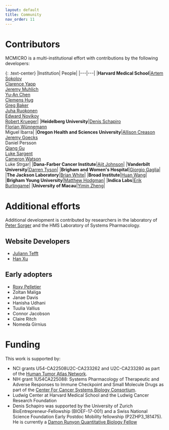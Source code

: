 ```yaml
---
layout: default
title: Community
nav_order: 11
---
```


# Contributors

MCMICRO is a multi-institutional effort with contributions by the following developers:

{: .text-center}
|Institution| People|
|---|---|
|**Harvard Medical School**|[Artem Sokolov](https://scholar.harvard.edu/artem-sokolov)<br>[Clarence Yapp](https://scholar.harvard.edu/clarence/who-clarence)<br>[Jeremy Muhlich](https://github.com/jmuhlich)<br>[Yu-An Chen](https://github.com/Yu-AnChen)<br>[Clemens Hug](https://github.com/clemenshug)<br>[Greg Baker](https://github.com/gjbaker)<br>[Juha Ruokonen](https://github.com/Juha-Ruokonen)<br>[Edward Novikov](https://github.com/edn314)<br>[Robert Krueger](https://github.com/kruegert)|
|**Heidelberg University**|[Denis Schapiro](https://twitter.com/denisschapiro)<br>[Florian Wünnemann](https://github.com/FloWuenne)<br>Miguel Ibarra|
|**Oregon Health and Sciences University**|[Allison Creason](https://www.ohsu.edu/people/allison-creason-phd)<br>[Jeremy Goecks](https://www.ohsu.edu/people/jeremy-goecks-phd)<br>Daniel Persson<br>[Qiang Gu](https://github.com/qiagu)<br>[Luke Sargent](https://github.com/luke-c-sargent)<br>[Cameron Watson](https://github.com/CameronFRWatson)<br>Luke Strgar|
|**Dana-Farber Cancer Institute**|[Ajit Johnson](https://ajitjohnson.com/)|
|**Vanderbilt University**|[Darren Tyson](https://medschool.vanderbilt.edu/cancer-biology/person/darren-tyson-ph-d/)|
|**Brigham and Women's Hospital**|[Giorgio Gaglia](https://connects.catalyst.harvard.edu/Profiles/display/Person/25408)|
|**The Jackson Laboratory**|[Brian White](https://www.jax.org/people/brian-white)|
|**Broad Institute**|[Huan Wang](https://www.linkedin.com/in/huan-wang-4b940473/)|
|**Brigham Young University**|[Matthew Hodgman](https://www.linkedin.com/in/matthodgman/)|
|**Indica Labs**|[Erik Burlingame](https://www.linkedin.com/in/erik-burlingame/)|
|**University of Macau**|[Yimin Zheng](https://github.com/Mr-Milk)|

# Additional efforts
Additional development is contributed by researchers in the laboratory of [Peter Sorger](https://orcid.org/0000-0002-3364-1838) and the HMS Laboratory of Systems Pharmacology.

## Website Developers
* [Juliann Tefft](https://www.linkedin.com/in/juliann-tefft)
* [Han Xu](https://www.linkedin.com/in/han-xu-16a0216b/)

## Early adopters
* [Roxy Pelletier](https://github.com/rjp21)
* Zoltan Maliga
* Janae Davis
* Hanisha Udhani
* Tuulia Vallius
* Connor Jacobson
* Claire Ritch
* Nomeda Girnius

# Funding

This work is supported by:

* NCI grants U54-CA22508U2C-CA233262 and U2C-CA233280 as part of the [Human Tumor Atlas Network](https://humantumoratlas.org/).
* NIH grant 1U54CA225088: Systems Pharmacology of Therapeutic and Adverse Responses to Immune Checkpoint and Small Molecule Drugs as part of the [Center For Cancer Systems Biology Consortium](https://csbconsortium.org/).
* Ludwig Center at Harvard Medical School and the Ludwig Cancer Research Foundation
* Denis Schapiro was supported by the University of Zurich BioEntrepreneur-Fellowship (BIOEF-17-001) and a Swiss National Science Foundation Early Postdoc Mobility fellowship (P2ZHP3_181475). He is currently a [Damon Runyon Quantitative Biology Fellow](https://www.damonrunyon.org/news/entries/5551/Damon%20Runyon%20Cancer%20Research%20Foundation%20awards%20new%20Quantitative%20Biology%20Fellowships)

